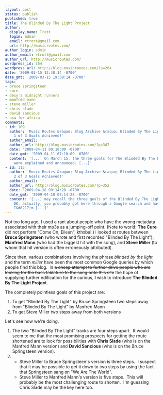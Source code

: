 ```yaml
---
layout: post
status: publish
published: true
title: The Blinded By The Light Project
author:
  display_name: Trott
  login: admin
  email: rtrott@gmail.com
  url: http://musicroutes.com/
author_login: admin
author_email: rtrott@gmail.com
author_url: http://musicroutes.com/
wordpress_id: 264
wordpress_url: http://blog.musicroutes.com/?p=264
date: '2009-03-15 12:38:14 -0700'
date_gmt: '2009-03-15 19:38:14 -0700'
tags:
- bruce springsteen
- cure
- dexy's midnight runners
- manfred mann
- steve miller
- chris slade
- david sancious
- usa for africa
comments:
- id: 109
  author: 'Music Routes &raquo; Blog Archive &raquo; Blinded By The Light Project:
    1 of 3 Goals Achieved!'
  author_email: ''
  author_url: http://blog.musicroutes.com/?p=347
  date: '2009-04-11 00:18:09 -0700'
  date_gmt: '2009-04-11 07:18:09 -0700'
  content: '[...] On March 15, the three goals for The Blinded By The Light Project
    were explained and announced. [...]'
- id: 115
  author: 'Music Routes &raquo; Blog Archive &raquo; Blinded By The Light Project:
    2 of 3 Goals Achieved!'
  author_email: ''
  author_url: http://blog.musicroutes.com/?p=352
  date: '2009-04-18 00:14:28 -0700'
  date_gmt: '2009-04-18 07:14:28 -0700'
  content: '[...] may recall the three goals of the Blinded By The Light Project.
    OK, actually, you probably got here through a Google search and have no idea what
    I&#8217;m [...]'
---
```

<p>Not too long ago, I used a rant about people who have the wrong metadata associated with their mp3s as a jumping-off point.  (Note to world: <strong>The Cure</strong> did not perform "Come On, Eileen", kthxbai.)  I looked at routes between <strong>Bruce Springsteen</strong> (who wrote and first recorded "Blinded By The Light"), <strong>Manfred Mann</strong> (who had the biggest hit with the song), and <strong>Steve Miller</strong> (to whom that hit version is often erroneously attributed).</p>
<p>Since then, various combinations involving the phrase <em>blinded by the light</em> and the term <em>miller</em> have been the most common Google queries by which people find this blog.  In <span style="text-decoration: line-through;">a cheap attempt to further drive people who are looking for the bass tablature to the song onto this site</span> the hope of supplying further edification for the curious, I wish to introduce <strong>The Blinded By The Light Project</strong>.</p>
<p>The completely pointless goals of this project are:</p>
<ol>
<li>To get "Blinded By The Light" by Bruce Springsteen two steps away from "Blinded By The Light" by Manfred Mann</li>
<li>To get Steve Miller two steps away from both versions</li>
</ol>
<p>Let's see how we're doing.</p>
<ol>
<li>The two "Blinded By The Light" tracks are four steps apart.  It would seem to me that the most promising prospects for getting the route shortened are to look for possibilities with <strong>Chris Slade</strong> (who is on the Manfred Mann version) and <strong>David Sancious</strong> (who is on the Bruce Springsteen version).</li>
<li>
<ul>
<li>Steve Miller to Bruce Springsteen's version is three steps.  I suspect that it may be possible to get it down to two steps by using the fact that Springsteen sang on "We Are The World".</li>
<li>Steve Miller to Manfred Mann's version is five steps.  This will probably be the most challenging route to shorten.  I'm guessing Chris Slade may be the key here too.</li>
</ul>
</li>
</ol>
